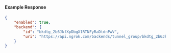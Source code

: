 <!-- Code generated for API Clients. DO NOT EDIT. -->

#### Example Response

```json
{
	"enabled": true,
	"backend": {
		"id": "bkdtg_2b6JkfXpDbgX1RTNFyRaDtdnPwV",
		"uri": "https://api.ngrok.com/backends/tunnel_group/bkdtg_2b6JkfXpDbgX1RTNFyRaDtdnPwV"
	}
}
```
